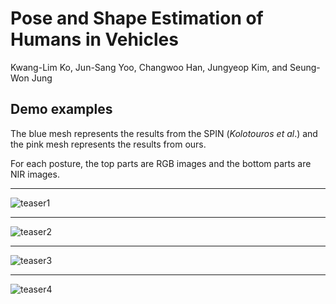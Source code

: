 # Pose and Shape Estimation of Humans in Vehicles
Kwang-Lim Ko, Jun-Sang Yoo, Changwoo Han, Jungyeop Kim, and Seung-Won Jung


## Demo examples

The blue mesh represents the results from the SPIN (_Kolotouros et al_.) and the pink mesh represents the results from ours.

For each posture, the top parts are RGB images and the bottom parts are NIR images. 



---

![teaser1](teaser1.gif)

---

![teaser2](teaser2.gif)

---

![teaser3](teaser3.gif)

---

![teaser4](teaser4.gif)


